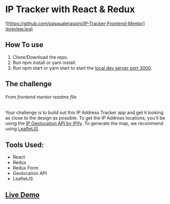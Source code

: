 # IP Tracker with React & Redux

![https://github.com/pasqualeraspini/IP-Tracker-Frontend-Mentor](preview.jpg)

## How To use

1. Clone/Download the repo.
1. Run npm install or yarn install. 
1. Run npm start or yarn start to start the [local dev server port 3000](http://localhost:3000).

## The challenge
###### From frontend mentor readme file

Your challenge is to build out this IP Address Tracker app and get it looking as close to the design as possible. To get the IP Address locations, you'll be using the [IP Geolocation API by IPify](https://geo.ipify.org/). To generate the map, we recommend using [LeafletJS](https://leafletjs.com/).

## Tools Used:
- React
- Redux
- Redux Form
- Geolocation API
- LeafletJS

## [Live Demo](https://ip-tracker-frontend-mentor.vercel.app/)
